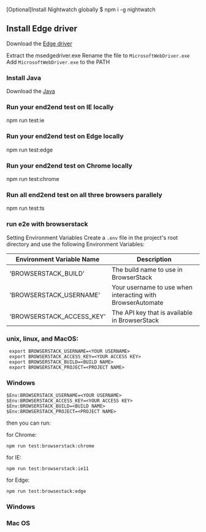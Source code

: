 [Optional]Install Nightwatch globally
$ npm i -g nightwatch

## Install Edge driver

Download  the [Edge driver](https://msedgedriver.azureedge.net/92.0.902.78/edgedriver_win64.zip)

Extract the msedgedriver.exe
Rename the file to `MicrosoftWebDriver.exe`
Add `MicrosoftWebDriver.exe` to the PATH

### Install Java

Download the [Java](https://www.java.com/download/ie_manual.jsp)

### Run your end2end test on IE locally

npm run test:ie

### Run your end2end test on Edge locally

npm run test:edge

### Run your end2end test on Chrome locally

npm run test:chrome

### Run all end2end test on all three browsers parallely

npm run test:ts

### run e2e with browserstack

Setting Environment Variables
Create a `.env` file in the project's root directory and use the following Environment Variables: 


| Environment Variable Name | Description                                                                     |
|---------------------------| --------------------------------------------------------------------------------|
|'BROWSERSTACK_BUILD'       | The build name to use in BrowserStack                                           |
|'BROWSERSTACK_USERNAME'    | Your username to use when interacting with BrowserAutomate                      |
|'BROWSERSTACK_ACCESS_KEY'  | The API key that is available in BrowserStack                                   |



### unix, linux, and MacOS: 
```
 export BROWSERSTACK_USERNAME=<YOUR USERNAME>
 export BROWSERSTACK_ACCESS_KEY=<YOUR ACCESS KEY>
 export BROWSERSTACK_BUILD=<BUILD NAME> 
 export BROWSERSTACK_PROJECT=<PROJECT NAME> 
```

### Windows  

```
$Env:BROWSERSTACK_USERNAME=<YOUR USERNAME>
$Env:BROWSERSTACK_ACCESS_KEY=<YOUR ACCESS KEY>
$Env:BROWSERSTACK_BUILD=<BUILD NAME> 
$Env:BROWSERSTACK_PROJECT=<PROJECT NAME> 
```

then you can run: 

for Chrome:
```
npm run test:browserstack:chrome
```
for IE:

```
npm run test:browserstack:ie11
```
for Edge:

```
npm run test:browsestack:edge
```

### Windows

### Mac OS
